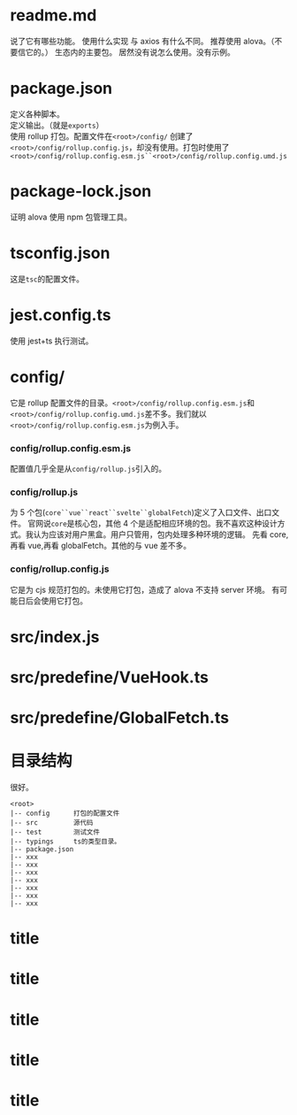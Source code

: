 # readme.md

说了它有哪些功能。
使用什么实现
与 axios 有什么不同。
推荐使用 alova。（不要信它的。）
生态内的主要包。
居然没有说怎么使用。没有示例。

# package.json

定义各种脚本。  
定义输出。（就是`exports`）  
使用 rollup 打包。配置文件在`<root>/config/`
创建了`<root>/config/rollup.config.js`，却没有使用。打包时使用了` <root>/config/rollup.config.esm.js``<root>/config/rollup.config.umd.js `

# package-lock.json

证明 alova 使用 npm 包管理工具。

# tsconfig.json

这是`tsc`的配置文件。

# jest.config.ts

使用 jest+ts 执行测试。

# config/

它是 rollup 配置文件的目录。`<root>/config/rollup.config.esm.js`和`<root>/config/rollup.config.umd.js`差不多。我们就以`<root>/config/rollup.config.esm.js`为例入手。

### config/rollup.config.esm.js

配置值几乎全是从`config/rollup.js`引入的。

### config/rollup.js

为 5 个包(` core``vue``react``svelte``globalFetch `)定义了入口文件、出口文件。
官网说`core`是核心包，其他 4 个是适配相应环境的包。我不喜欢这种设计方式。我认为应该对用户黑盒。用户只管用，包内处理多种环境的逻辑。
先看 core,再看 vue,再看 globalFetch。其他的与 vue 差不多。

### config/rollup.config.js

它是为 cjs 规范打包的。未使用它打包，造成了 alova 不支持 server 环境。
有可能日后会使用它打包。

# src/index.js

# src/predefine/VueHook.ts

# src/predefine/GlobalFetch.ts

# 目录结构

很好。

```
<root>
|-- config      打包的配置文件
|-- src         源代码
|-- test        测试文件
|-- typings     ts的类型目录。
|-- package.json
|-- xxx
|-- xxx
|-- xxx
|-- xxx
|-- xxx
|-- xxx
|-- xxx
```

# title

# title

# title

# title

# title

